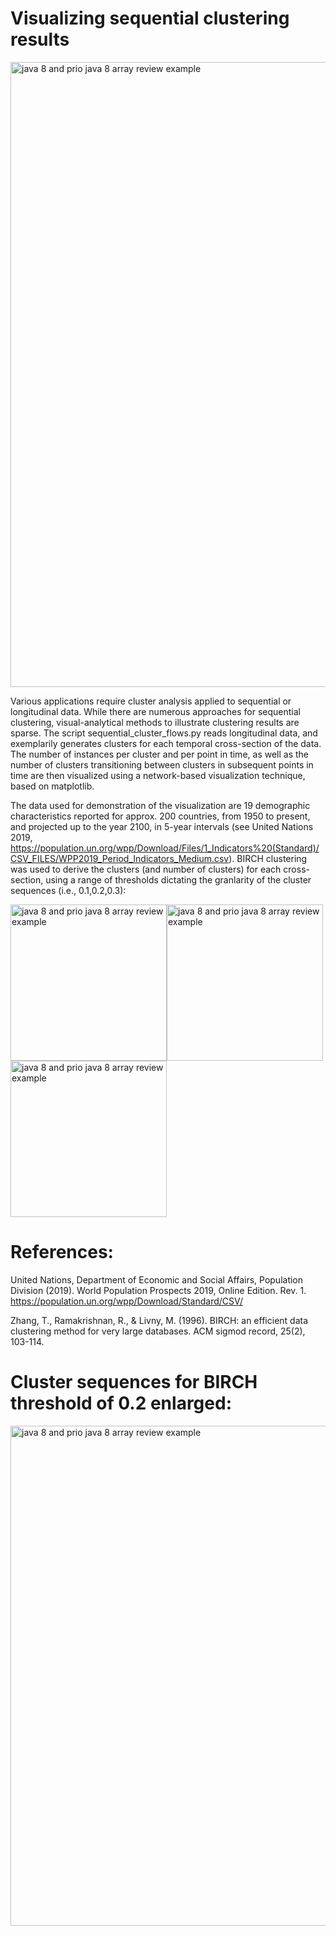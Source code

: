 # Visualizing sequential clustering results

<img width="1000" alt="java 8 and prio java 8  array review example" src="https://github.com/johannesuhl/sequential_clustering_viz/blob/main/img7.jpg">

Various applications require cluster analysis applied to sequential or longitudinal data. While there are numerous approaches for sequential clustering, visual-analytical methods to illustrate clustering results are sparse.
The script sequential_cluster_flows.py reads longitudinal data, and exemplarily generates clusters for each temporal cross-section of the data.
The number of instances per cluster and per point in time, as well as the number of clusters transitioning between clusters in subsequent points in time are then visualized using a network-based visualization technique, based on matplotlib.

The data used for demonstration of the visualization are 19 demographic characteristics reported for approx. 200 countries, from 1950 to present, and projected up to the year 2100, in 5-year intervals (see United Nations 2019, https://population.un.org/wpp/Download/Files/1_Indicators%20(Standard)/CSV_FILES/WPP2019_Period_Indicators_Medium.csv).
BIRCH clustering was used to derive the clusters (and number of clusters) for each cross-section, using a range of thresholds dictating the granlarity of the cluster sequences (i.e., 0.1,0.2,0.3):

<img width="250" alt="java 8 and prio java 8  array review example" src="https://github.com/johannesuhl/sequential_clustering_viz/blob/main/cluster_sequence_map_birch_threshold_0.1.jpg"><img width="250" alt="java 8 and prio java 8  array review example" src="https://github.com/johannesuhl/sequential_clustering_viz/blob/main/cluster_sequence_map_birch_threshold_0.2.jpg"><img width="250" alt="java 8 and prio java 8  array review example" src="https://github.com/johannesuhl/sequential_clustering_viz/blob/main/cluster_sequence_map_birch_threshold_0.3.jpg">

# References:

United Nations, Department of Economic and Social Affairs, Population Division (2019). World Population Prospects 2019, Online Edition. Rev. 1. https://population.un.org/wpp/Download/Standard/CSV/

Zhang, T., Ramakrishnan, R., & Livny, M. (1996). BIRCH: an efficient data clustering method for very large databases. ACM sigmod record, 25(2), 103-114.

# Cluster sequences for BIRCH threshold of 0.2 enlarged:

<img width="800" alt="java 8 and prio java 8  array review example" src="https://github.com/johannesuhl/sequential_clustering_viz/blob/main/cluster_sequence_map_birch_threshold_0.2.jpg">

